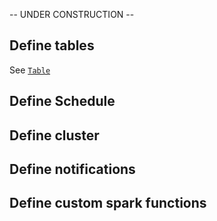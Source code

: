 -- UNDER CONSTRUCTION --

## Define tables
See [`Table`](table.md)

## Define Schedule

## Define cluster

## Define notifications

## Define custom spark functions








